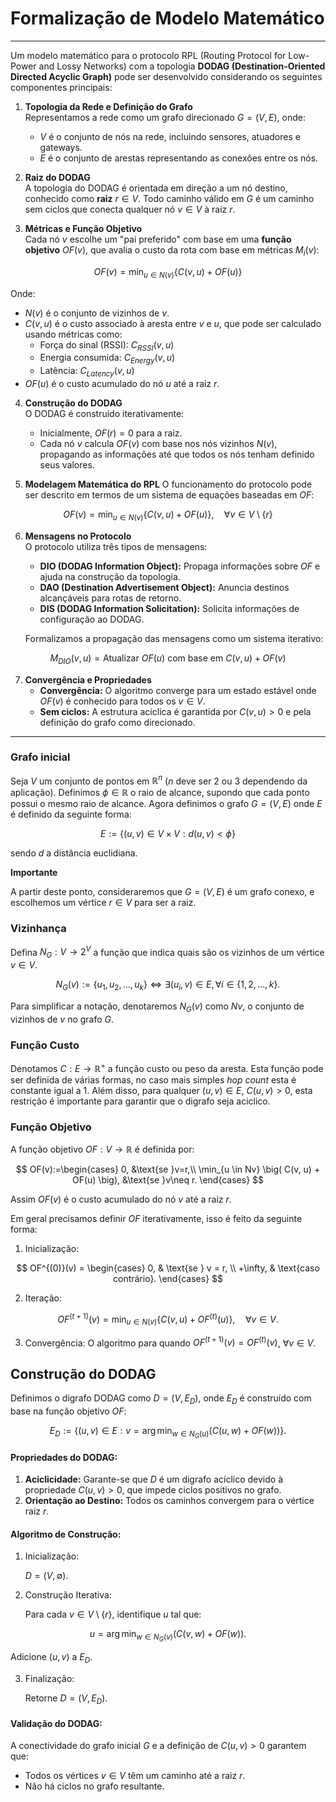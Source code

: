 # Formalização de Modelo Matemático

---

Um modelo matemático para o protocolo RPL (Routing Protocol for Low-Power and Lossy Networks) com a topologia **DODAG (Destination-Oriented Directed Acyclic Graph)** pode ser desenvolvido considerando os seguintes componentes principais:

1. **Topologia da Rede e Definição do Grafo**  
   Representamos a rede como um grafo direcionado $G = (V, E)$, onde:
   - $V$ é o conjunto de nós na rede, incluindo sensores, atuadores e gateways.
   - $E$ é o conjunto de arestas representando as conexões entre os nós.

2. **Raiz do DODAG**  
   A topologia do DODAG é orientada em direção a um nó destino, conhecido como **raiz** $r \in V$. Todo caminho válido em $G$ é um caminho sem ciclos que conecta qualquer nó $v \in V$ à raiz $r$.

3. **Métricas e Função Objetivo**  
   Cada nó $v$ escolhe um "pai preferido" com base em uma **função objetivo** $OF(v)$, que avalia o custo da rota com base em métricas $M_i(v)$:

$$
OF(v) = \min_{u \in N(v)} \{ C(v, u) + OF(u) \}
$$

   Onde:
   - $N(v)$ é o conjunto de vizinhos de $v$.
   - $C(v, u)$ é o custo associado à aresta entre $v$ e $u$, que pode ser calculado usando métricas como:
     - Força do sinal (RSSI): $C_{RSSI}(v, u)$
     - Energia consumida: $C_{Energy}(v, u)$
     - Latência: $C_{Latency}(v, u)$
   - $OF(u)$ é o custo acumulado do nó $u$ até a raiz $r$.

4. **Construção do DODAG**  
   O DODAG é construído iterativamente:
   - Inicialmente, $OF(r) = 0$ para a raiz.
   - Cada nó $v$ calcula $OF(v)$ com base nos nós vizinhos $N(v)$, propagando as informações até que todos os nós tenham definido seus valores.

5. **Modelagem Matemática do RPL**
   O funcionamento do protocolo pode ser descrito em termos de um sistema de equações baseadas em $OF$:

$$
OF(v) = \min_{u \in N(v)} \{ C(v, u) + OF(u) \}, \quad \forall v \in V \setminus \{r\}
$$

6. **Mensagens no Protocolo**  
   O protocolo utiliza três tipos de mensagens:
   - **DIO (DODAG Information Object):** Propaga informações sobre $OF$ e ajuda na construção da topologia.
   - **DAO (Destination Advertisement Object):** Anuncia destinos alcançáveis para rotas de retorno.
   - **DIS (DODAG Information Solicitation):** Solicita informações de configuração ao DODAG.

   Formalizamos a propagação das mensagens como um sistema iterativo:

$$
M_{DIO}(v, u) = \text{Atualizar } OF(u) \text{ com base em } C(v, u) + OF(v)
$$

7. **Convergência e Propriedades**  
   - **Convergência:** O algoritmo converge para um estado estável onde $OF(v)$ é conhecido para todos os $v \in V$.
   - **Sem ciclos:** A estrutura acíclica é garantida por $C(v, u) > 0$ e pela definição do grafo como direcionado.

---

### Grafo inicial

Seja $V$ um conjunto de pontos em $\mathbb{R}^n$ ($n$ deve ser 2 ou 3 dependendo da aplicação). Definimos $\phi\in\mathbb{R}$ o raio de alcance, supondo que cada ponto possui o mesmo raio de alcance. Agora definimos o grafo $G=(V,E)$ onde $E$ é definido da seguinte forma:

$$
E:=\{(u,v)\in V\times V : d(u,v)<\phi\}
$$

sendo $d$ a distância euclidiana.

**Importante** 

A partir deste ponto, consideraremos que $G=(V,E)$ é um grafo conexo, e escolhemos um vértice $r\in V$ para ser a raiz. 

### Vizinhança
Defina $N_G:V\rightarrow 2^V$ a função que indica quais são os vizinhos de um vértice $v\in V$. 

$$
N_G(v):=\{u_1,u_2,...,u_k\}\Leftrightarrow \exists(u_i,v)\in E, \forall i\in\{1,2,...,k\}.
$$

Para simplificar a notação, denotaremos $N_G(v)$ como $Nv$, o conjunto de vizinhos de $v$ no grafo $G$.


### Função Custo
Denotamos $C:E\rightarrow \mathbb{R}^+$ a função custo ou peso da aresta. Esta função pode ser definida de várias formas, no caso mais simples *hop count* esta é constante igual a 1. Além disso, para qualquer $(u,v)\in E$, $C(u,v)>0$, esta restrição é importante para garantir que o digrafo seja aciclico.

### Função Objetivo
A função objetivo $OF:V\rightarrow\mathbb{R}$ é definida por:

$$
OF(v):=\begin{cases}
0, &\text{se }v=r,\\
\min_{u \in Nv} \big( C(v, u) + OF(u) \big), &\text{se }v\neq r.
\end{cases}
$$

Assim $OF(v)$ é o custo acumulado do nó $v$ até a raiz $r$.

Em geral precisamos definir $OF$ iterativamente, isso é feito da seguinte forma:
1. Inicialização:

$$
OF^{(0)}(v) =
\begin{cases}
0, & \text{se } v = r, \\
+\infty, & \text{caso contrário}.
\end{cases}
$$

2. Iteração:

$$
OF^{(t+1)}(v) = \min_{u \in N(v)} \big\{ C(v, u) + OF^{(t)}(u) \big\}, \quad \forall v \in V.
$$

3. Convergência:
O algoritmo para quando $OF^{(t+1)}(v) = OF^{(t)}(v)$, $\forall v \in V$.


## Construção do DODAG

Definimos o digrafo DODAG como $D = (V, E_D)$, onde $E_D$ é construído com base na função objetivo $OF$:

$$
E_D := \big\{(u, v) \in E : v = \arg \min_{w \in N_G(u)} \big( C(u, w) + OF(w) \big) \big\}.
$$

#### Propriedades do DODAG:
1. **Aciclicidade:** Garante-se que $D$ é um digrafo acíclico devido à propriedade $C(u, v) > 0$, que impede ciclos positivos no grafo.
2. **Orientação ao Destino:** Todos os caminhos convergem para o vértice raiz $r$.

#### Algoritmo de Construção:
1. Inicialização:

   $D = (V, \emptyset)$.

2. Construção Iterativa:

   Para cada $v \in V \setminus \{r\}$, identifique $u$ tal que:

$$
u = \arg \min_{w \in N_G(v)} \big( C(v, w) + OF(w) \big).
$$

   Adicione $(u, v)$ a $E_D$.

3. Finalização:

   Retorne $D = (V, E_D)$.

#### Validação do DODAG:
   A conectividade do grafo inicial $G$ e a definição de $C(u, v) > 0$ garantem que:
   - Todos os vértices $v \in V$ têm um caminho até a raiz $r$.
   - Não há ciclos no grafo resultante.


